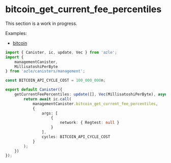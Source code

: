 # bitcoin_get_current_fee_percentiles

This section is a work in progress.

Examples:

-   [bitcoin](https://github.com/demergent-labs/azle/tree/main/examples/bitcoin)

```typescript
import { Canister, ic, update, Vec } from 'azle';
import {
    managementCanister,
    MillisatoshiPerByte
} from 'azle/canisters/management';

const BITCOIN_API_CYCLE_COST = 100_000_000n;

export default Canister({
    getCurrentFeePercentiles: update([], Vec(MillisatoshiPerByte), async () => {
        return await ic.call(
            managementCanister.bitcoin_get_current_fee_percentiles,
            {
                args: [
                    {
                        network: { Regtest: null }
                    }
                ],
                cycles: BITCOIN_API_CYCLE_COST
            }
        );
    })
});
```
